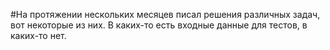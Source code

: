 #На протяжении нескольких месяцев писал решения различных задач, вот некоторые из них. В каких-то есть входные данные для тестов, в каких-то нет.
